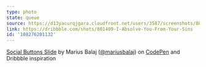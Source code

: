 ```yaml
---
type: photo
state: queue
source: https://d13yacurqjgara.cloudfront.net/users/3587/screenshots/801409/i_absolve_you_from_your_sins.jpg
link: https://dribbble.com/shots/801409-I-Absolve-You-From-Your-Sins
id: '108276201132'
---
```

<p data-height="332" data-theme-id="51" data-slug-hash="JExFk" data-default-tab="result" data-user="mariusbalaj" class='codepen'><a href='http://codepen.io/mariusbalaj/pen/JExFk/'>Social Buttons Slide</a> by Marius Balaj (<a href='http://codepen.io/mariusbalaj'>@mariusbalaj</a>) on <a href='http://codepen.io'>CodePen</a> and Dribbble inspiration</p>
